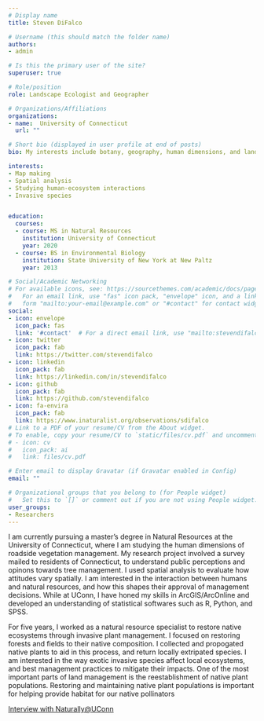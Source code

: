 ```yaml
---
# Display name
title: Steven DiFalco

# Username (this should match the folder name)
authors:
- admin

# Is this the primary user of the site?
superuser: true

# Role/position
role: Landscape Ecologist and Geographer

# Organizations/Affiliations
organizations:
- name:  University of Connecticut
  url: ""

# Short bio (displayed in user profile at end of posts)
bio: My interests include botany, geography, human dimensions, and landscape ecology.

interests:
- Map making
- Spatial analysis
- Studying human-ecosystem interactions  
- Invasive species 


education:
  courses:
  - course: MS in Natural Resources
    institution: University of Connecticut
    year: 2020
  - course: BS in Environmental Biology
    institution: State University of New York at New Paltz
    year: 2013

# Social/Academic Networking
# For available icons, see: https://sourcethemes.com/academic/docs/page-builder/#icons
#   For an email link, use "fas" icon pack, "envelope" icon, and a link in the
#   form "mailto:your-email@example.com" or "#contact" for contact widget.
social:
- icon: envelope
  icon_pack: fas
  link: '#contact'  # For a direct email link, use "mailto:stevendifalco@gmail.com".
- icon: twitter
  icon_pack: fab
  link: https://twitter.com/stevendifalco
- icon: linkedin
  icon_pack: fab
  link: https://linkedin.com/in/stevendifalco
- icon: github
  icon_pack: fab
  link: https://github.com/stevendifalco
- icon: fa-envira
  icon_pack: fab
  link: https://www.inaturalist.org/observations/sdifalco
# Link to a PDF of your resume/CV from the About widget.
# To enable, copy your resume/CV to `static/files/cv.pdf` and uncomment the lines below.
# - icon: cv
#   icon_pack: ai
#   link: files/cv.pdf

# Enter email to display Gravatar (if Gravatar enabled in Config)
email: ""

# Organizational groups that you belong to (for People widget)
#   Set this to `[]` or comment out if you are not using People widget.
user_groups:
- Researchers
---
```


I am currently pursuing a master’s degree in Natural Resources at the University of Connecticut, where I am studying the human dimensions of roadside vegetation management. My research project involved a survey mailed to residents of Connecticut, to understand public perceptions and opinons towards tree management. I used spatial analysis to evaluate how attitudes vary spatially. I am interested in the interaction between humans and natural resources, and how this shapes their approval of management decisions. While at UConn, I have honed my skills in ArcGIS/ArcOnline and developed an understanding of statistical softwares such as R, Python, and SPSS.

For five years, I worked as a natural resource specialist to restore native ecosystems through invasive plant management. I focused on restoring forests and fields to their native composition. I collected and propogated native plants to aid in this process, and return locally extripated species. I am interested in the way exotic invasive species affect local ecosystems, and best management practices to mitigate their impacts. One of the most important parts of land management is the reestablishment of native plant populations. Restoring and maintaining native plant populations is important for helping provide habitat for our native pollinators 

[Interview with Naturally@UConn](https://naturally.uconn.edu/2019/06/26/meet-graduate-student-steven-difalco/#)



